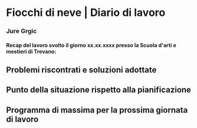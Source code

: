 # Fiocchi di neve | Diario di lavoro
### Jure Grgic

#### Recap del lavoro svolto il giorno xx.xx.xxxx presso la Scuola d'arti e mestieri di Trevano:

##  Problemi riscontrati e soluzioni adottate

##  Punto della situazione rispetto alla pianificazione

## Programma di massima per la prossima giornata di lavoro
 
